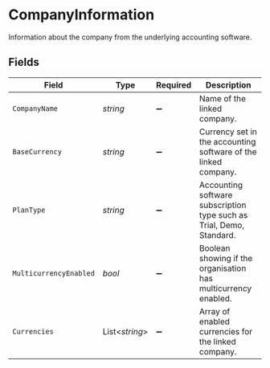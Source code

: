 # CompanyInformation

Information about the company from the underlying accounting software.


## Fields

| Field                                                                | Type                                                                 | Required                                                             | Description                                                          |
| -------------------------------------------------------------------- | -------------------------------------------------------------------- | -------------------------------------------------------------------- | -------------------------------------------------------------------- |
| `CompanyName`                                                        | *string*                                                             | :heavy_minus_sign:                                                   | Name of the linked company.                                          |
| `BaseCurrency`                                                       | *string*                                                             | :heavy_minus_sign:                                                   | Currency set in the accounting software of the linked company.       |
| `PlanType`                                                           | *string*                                                             | :heavy_minus_sign:                                                   | Accounting software subscription type such as Trial, Demo, Standard. |
| `MulticurrencyEnabled`                                               | *bool*                                                               | :heavy_minus_sign:                                                   | Boolean showing if the organisation has multicurrency enabled.       |
| `Currencies`                                                         | List<*string*>                                                       | :heavy_minus_sign:                                                   | Array of enabled currencies for the linked company.                  |